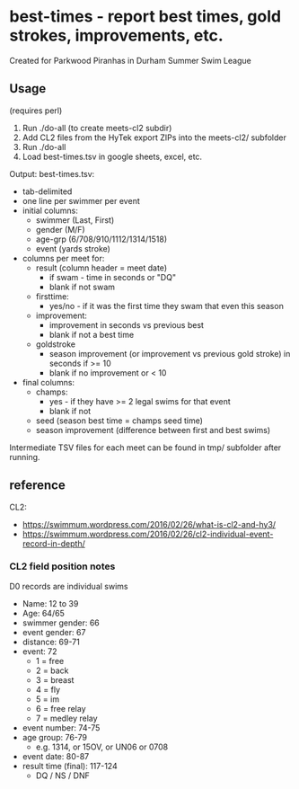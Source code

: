 # best-times - report best times, gold strokes, improvements, etc.
Created for Parkwood Piranhas in Durham Summer Swim League

## Usage
(requires perl)
1. Run ./do-all (to create meets-cl2 subdir)
2. Add CL2 files from the HyTek export ZIPs into the meets-cl2/ subfolder
3. Run ./do-all
4. Load best-times.tsv in google sheets, excel, etc.

Output: best-times.tsv:
  - tab-delimited
  - one line per swimmer per event
  - initial columns:
    - swimmer (Last, First)
    - gender (M/F)
    - age-grp (6/708/910/1112/1314/1518)
    - event (yards stroke)
  - columns per meet for:
    - result (column header = meet date)
      - if swam - time in seconds or "DQ"
      - blank if not swam
    - firsttime:
      - yes/no - if it was the first time they swam that even this season
    - improvement:
      - improvement in seconds vs previous best
      - blank if not a best time
    - goldstroke
      - season improvement (or improvement vs previous gold stroke) in seconds if >= 10
      - blank if no improvement or < 10
  - final columns:
    - champs:
      - yes - if they have >= 2 legal swims for that event
      - blank if not
    - seed (season best time = champs seed time)
    - season improvement (difference between first and best swims)

Intermediate TSV files for each meet can be found in tmp/ subfolder after running.
    
## reference
CL2:
* https://swimmum.wordpress.com/2016/02/26/what-is-cl2-and-hy3/
* https://swimmum.wordpress.com/2016/02/26/cl2-individual-event-record-in-depth/

### CL2 field position notes
D0 records are individual swims

- Name: 12 to 39
- Age: 64/65
- swimmer gender: 66
- event gender: 67
- distance: 69-71
- event: 72
  - 1 = free
  - 2 = back
  - 3 = breast
  - 4 = fly
  - 5 = im
  - 6 = free relay
  - 7 = medley relay
- event number: 74-75
- age group: 76-79
  - e.g. 1314, or 15OV, or UN06 or 0708
- event date: 80-87
- result time (final): 117-124 
  - DQ / NS / DNF
